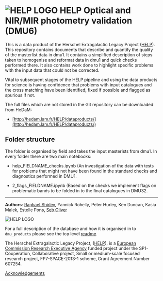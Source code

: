 # ![HELP LOGO](https://avatars1.githubusercontent.com/u/7880370?s=75&v=4) HELP Optical and NIR/MIR photometry validation (DMU6)


This is a data product of the Herschel Extragalactic Legacy Project ([HELP](http://www.herschel.sussex.ac.uk)). This repository contains documents that describe and quantify the quality of the masterlist data in dmu1. It contains a simplified description of steps taken to homogenise and reformat data in dmu1 and quick checks performed there. It also contains work done to highlight specific problems with the input data that could not be corrected.

Vital to subsequent stages of the HELP pipeline and using the data products for science is having confidence that problems with input catalogues and the cross matching have been identified, fixed if possible and flagged as spurious if not.

The full files which are not stored in the Git repository can be downloaded from HeDaM:

- [http://hedam.lam.fr/HELP/dataproducts/](http://hedam.lam.fr/HELP/dataproducts/)


Folder structure
----------------

The folder is organised by field and takes the input masterists from dmu1. In every folder there are two main notebooks:


- help_FIELDNAME_checks.ipynb (An investigation of the data with tests for problems that might not have been found in the standard checks and diagnostics performed in DMU1.

- 2_flags_FIELDNAME.ipynb (Based on the checks we implement flags on problematic bands to be folded in to the final catalogues in DMU32.

-------------------------------------------------------------------------------

**Authors**: [Raphael Shirley](http://raphaelshirley.co.uk/), Yannick Rohelly, Peter Hurley, Ken Duncan, Kasia Malek, Estelle Pons, [Seb Oliver](http://www.sussex.ac.uk/profiles/91548)

 ![HELP LOGO](https://avatars1.githubusercontent.com/u/7880370?s=75&v=4)
 
For a full description of the database and how it is organised in to `dmu_products` please see the top level [readme](../readme.md).
 
The Herschel Extragalactic Legacy Project, ([HELP](http://herschel.sussex.ac.uk/)), is a [European Commission Research Executive Agency](https://ec.europa.eu/info/departments/research-executive-agency_en)
funded project under the SP1-Cooperation, Collaborative project, Small or medium-scale focused research project, FP7-SPACE-2013-1 scheme, Grant Agreement
Number 607254.

[Acknowledgements](http://herschel.sussex.ac.uk/acknowledgements)
